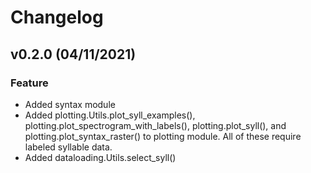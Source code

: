 # Changelog

## v0.2.0 (04/11/2021)

### Feature

- Added syntax module
- Added plotting.Utils.plot_syll_examples(), plotting.plot_spectrogram_with_labels(), plotting.plot_syll(), and plotting.plot_syntax_raster()
    to plotting module. All of these require labeled syllable data. 
- Added dataloading.Utils.select_syll() 